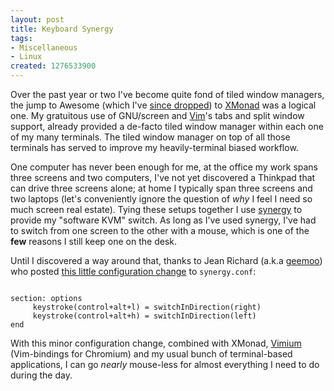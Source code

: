 ```yaml
--- 
layout: post
title: Keyboard Synergy
tags: 
- Miscellaneous
- Linux
created: 1276533900
---
```

Over the past year or two I've become quite fond of tiled window managers, the jump to Awesome (which I've [since dropped](http://unethicalblogger.com/posts/2009/07/awesomely_bad)) to [XMonad](http://xmonad.org) was a logical one. My gratuitous use of GNU/screen and [Vim](http://vim.org)'s tabs and split window support, already provided a de-facto tiled window manager within each one of my many terminals. The tiled window manager on top of all those terminals has served to improve my heavily-terminal biased workflow.

One computer has never been enough for me, at the office my work spans three screens and two computers, I've not yet discovered a Thinkpad that can drive three screens alone; at home I typically span three screens and two laptops (let's conveniently ignore the question of *why* I feel I need so much screen real estate).  Tying these setups together I use [synergy](http://synergy2.sourceforge.net) to provide my "software KVM" switch. As long as I've used synergy, I've had to switch from one screen to the other with a mouse, which is one of the **few** reasons I still keep one on the desk.

Until I discovered a way around that, thanks to Jean Richard (a.k.a [geemoo](http://github.com/geemoo)) who posted [this little configuration change](http://geemoo.ca/blog/241/synergy-tricks-switch-screens-with-a-keyboard-shortcut) to `synergy.conf`:

<code type="bash">
section: options
     keystroke(control+alt+l) = switchInDirection(right)
     keystroke(control+alt+h) = switchInDirection(left)
end</code>

With this minor configuration change, combined with XMonad, [Vimium](http://github.com/philc/vimium) (Vim-bindings for Chromium) and my usual bunch of terminal-based applications, I can go *nearly* mouse-less for almost everything I need to do during the day.
